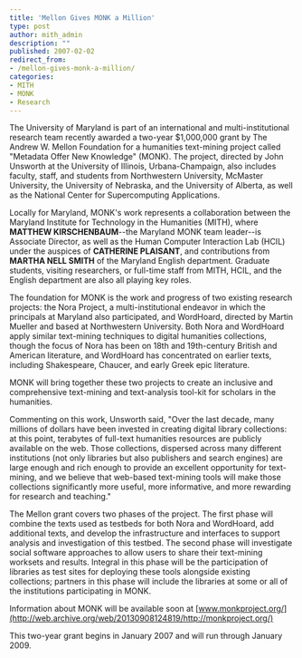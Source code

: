 ```yaml
---
title: 'Mellon Gives MONK a Million'
type: post
author: mith_admin
description: ""
published: 2007-02-02
redirect_from: 
- /mellon-gives-monk-a-million/
categories:
- MITH
- MONK
- Research
---
```

The University of Maryland is part of an international and multi-institutional research team recently awarded a two-year \$1,000,000 grant by The Andrew W. Mellon Foundation for a humanities text-mining project called "Metadata Offer New Knowledge" (MONK). The project, directed by John Unsworth at the University of Illinois, Urbana-Champaign, also includes faculty, staff, and students from Northwestern University, McMaster University, the University of Nebraska, and the University of Alberta, as well as the National Center for Supercomputing Applications.

Locally for Maryland, MONK's work represents a collaboration between the Maryland Institute for Technology in the Humanities (MITH), where **MATTHEW KIRSCHENBAUM**--the Maryland MONK team leader--is Associate Director, as well as the Human Computer Interaction Lab (HCIL) under the auspices of **CATHERINE PLAISANT**, and contributions from **MARTHA NELL SMITH** of the Maryland English department. Graduate students, visiting researchers, or full-time staff from MITH, HCIL, and the English department are also all playing key roles.

The foundation for MONK is the work and progress of two existing research projects: the Nora Project, a multi-institutional endeavor in which the principals at Maryland also participated, and WordHoard, directed by Martin Mueller and based at Northwestern University. Both Nora and WordHoard apply similar text-mining techniques to digital humanities collections, though the focus of Nora has been on 18th and 19th-century British and American literature, and WordHoard has concentrated on earlier texts, including Shakespeare, Chaucer, and early Greek epic literature.

MONK will bring together these two projects to create an inclusive and comprehensive text-mining and text-analysis tool-kit for scholars in the humanities.

Commenting on this work, Unsworth said, "Over the last decade, many millions of dollars have been invested in creating digital library collections: at this point, terabytes of full-text humanities resources are publicly available on the web. Those collections, dispersed across many different institutions (not only libraries but also publishers and search engines) are large enough and rich enough to provide an excellent opportunity for text-mining, and we believe that web-based text-mining tools will make those collections significantly more useful, more informative, and more rewarding for research and teaching."

The Mellon grant covers two phases of the project. The first phase will combine the texts used as testbeds for both Nora and WordHoard, add additional texts, and develop the infrastructure and interfaces to support analysis and investigation of this testbed. The second phase will investigate social software approaches to allow users to share their text-mining worksets and results. Integral in this phase will be the participation of libraries as test sites for deploying these tools alongside existing collections; partners in this phase will include the libraries at some or all of the institutions participating in MONK.

Information about MONK will be available soon at [www.monkproject.org/](http://web.archive.org/web/20130908124819/http://monkproject.org/)

This two-year grant begins in January 2007 and will run through January 2009.
